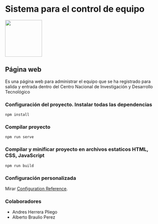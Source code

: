 <h1> Sistema para el control de equipo</h1>

<img src="https://cenidet.tecnm.mx/cenidet/image/pleca_cenidet.jpg" height="120">

## Página web
Es una página web para administrar el equipo que se ha registrado para salida y entrada dentro del Centro Nacional de Investigación y Desarrollo Tecnológico 

### Configuración del proyecto. Instalar todas las dependencias
```
npm install
```

### Compilar proyecto
```
npm run serve
```

### Compilar y minificar proyecto en archivos estaticos HTML, CSS, JavaScript
```
npm run build
```


### Configuración personalizada
Mirar [Configuration Reference](https://cli.vuejs.org/config/).

### Colaboradores
<ul>
  <li>Andres Herrera Pliego</li>
  <li>Alberto Braulio Perez</li>
</ul>
